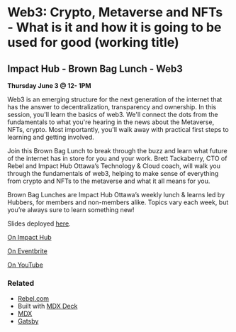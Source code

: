 # Web3: Crypto, Metaverse and NFTs - What is it and how it is going to be used for good (working title)  

## Impact Hub - Brown Bag Lunch - Web3

**Thursday June 3 @ 12- 1PM**

Web3 is an emerging structure for the next generation of the internet that has the answer to decentralization, transparency and ownership.   In this session, you'll learn the basics of web3.  We'll connect the dots from the fundamentals to what you're hearing in the news about the Metaverse, NFTs, crypto. Most importantly, you'll walk away with practical first steps to learning and getting involved. 

Join this Brown Bag Lunch to break through the buzz and learn what future of the internet has in store for you and your work. Brett Tackaberry, CTO of Rebel and Impact Hub Ottawa’s Technology & Cloud coach, will walk you through the fundamentals of web3, helping to make sense of everything from crypto and NFTs to the metaverse and what it all means for you.

Brown Bag Lunches are Impact Hub Ottawa’s weekly lunch & learns led by Hubbers, for members and non-members alike. Topics vary each week, but you’re always sure to learn something new!

Slides deployed [here](http://impact-hub-bbl-web3-intro.s3-website.ca-central-1.amazonaws.com/).

[On Impact Hub](https://ottawa.impacthub.net/event/)

[On Eventbrite](https://www.eventbrite.com/e/)

[On YouTube]()

### Related

- [Rebel.com](https://www.rebel.com)
- Built with [MDX Deck](https://github.com/jxnblk/mdx-deck)
- [MDX](https://mdxjs.com/)
- [Gatsby](https://gatsbyjs.org)
